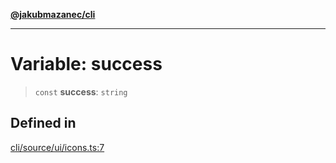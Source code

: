 [**@jakubmazanec/cli**](../../../README.md)

---

# Variable: success

> `const` **success**: `string`

## Defined in

[cli/source/ui/icons.ts:7](https://github.com/jakubmazanec/tools/blob/0633c96618f3c6692ade528aee0f27ac091468a5/packages/cli/source/ui/icons.ts#L7)
